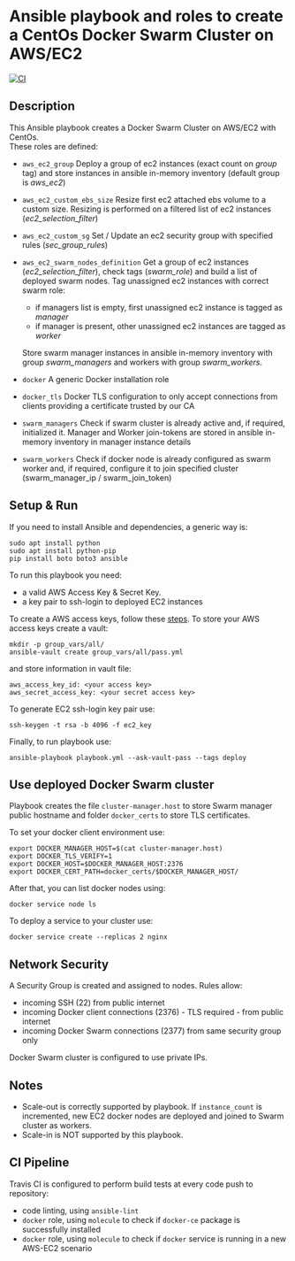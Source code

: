  # Ansible playbook and roles to create a CentOs Docker Swarm Cluster on AWS/EC2

[![CI](https://travis-ci.com/vittorio-nardone/ansible-swarm-cluster.svg?branch=master)](https://travis-ci.com/vittorio-nardone/ansible-swarm-cluster)


 ## Description
 This Ansible playbook creates a Docker Swarm Cluster on AWS/EC2 with CentOs.  
 These roles are defined:
 - `aws_ec2_group` 
   Deploy a group of ec2 instances (exact count on *group* tag) 
   and store instances in ansible in-memory inventory (default group is *aws_ec2*)
  
 - `aws_ec2_custom_ebs_size`
   Resize first ec2 attached ebs volume to a custom size. 
   Resizing is performed on a filtered list of ec2 instances (*ec2_selection_filter*)

 - `aws_ec2_custom_sg`
   Set / Update an ec2 security group with specified rules (*sec_group_rules*)

 - `aws_ec2_swarm_nodes_definition`
   Get a group of ec2 instances (*ec2_selection_filter*), check tags (*swarm_role*) and build 
   a list of deployed swarm nodes. 
   Tag unassigned ec2 instances with correct swarm role: 
     - if managers list is empty, first unassigned ec2 instance is tagged as *manager*
     - if manager is present, other unassigned ec2 instances are tagged as *worker* 
   
   Store swarm manager instances in ansible in-memory inventory with group *swarm_managers* and workers with group *swarm_workers*. 

 - `docker`
   A generic Docker installation role

 - `docker_tls`
   Docker TLS configuration to only accept connections from clients 
   providing a certificate trusted by our CA

 - `swarm_managers`
   Check if swarm cluster is already active and, if required, initialized it.
   Manager and Worker join-tokens are stored in ansible in-memory inventory in manager
   instance details  

 - `swarm_workers`
   Check if docker node is already configured as swarm worker and, if required, configure it to
   join specified cluster (swarm_manager_ip / swarm_join_token)   

## Setup & Run

If you need to install Ansible and dependencies, a generic way is:

    sudo apt install python
    sudo apt install python-pip
    pip install boto boto3 ansible

To run this playbook you need:
- a valid AWS Access Key & Secret Key. 
- a key pair to ssh-login to deployed EC2 instances

To create a AWS access keys, follow these [steps](https://docs.aws.amazon.com/IAM/latest/UserGuide/id_users_create.html#id_users_create_console).
To store your AWS access keys create a vault:

    mkdir -p group_vars/all/
    ansible-vault create group_vars/all/pass.yml 

and store information in vault file:

    aws_access_key_id: <your access key>
    aws_secret_access_key: <your secret access key>

To generate EC2 ssh-login key pair use:

    ssh-keygen -t rsa -b 4096 -f ec2_key

Finally, to run playbook use:

    ansible-playbook playbook.yml --ask-vault-pass --tags deploy

## Use deployed Docker Swarm cluster

Playbook creates the file `cluster-manager.host` to store Swarm manager public hostname and folder `docker_certs` to store TLS certificates.

To set your docker client environment use:

    export DOCKER_MANAGER_HOST=$(cat cluster-manager.host)
    export DOCKER_TLS_VERIFY=1
    export DOCKER_HOST=$DOCKER_MANAGER_HOST:2376
    export DOCKER_CERT_PATH=docker_certs/$DOCKER_MANAGER_HOST/

After that, you can list docker nodes using:

    docker service node ls

To deploy a service to your cluster use:

    docker service create --replicas 2 nginx

## Network Security

A Security Group is created and assigned to nodes. 
Rules allow: 
- incoming SSH (22) from public internet
- incoming Docker client connections (2376) - TLS required - from public internet
- incoming Docker Swarm connections (2377) from same security group only   

Docker Swarm cluster is configured to use private IPs.

## Notes

- Scale-out is correctly supported by playbook. If `instance_count` is incremented, new EC2 docker nodes are deployed and joined to Swarm cluster as workers.
- Scale-in is NOT supported by this playbook.

## CI Pipeline

Travis CI is configured to perform build tests at every code push to repository:
- code linting, using `ansible-lint`
- `docker` role, using `molecule` to check if `docker-ce` package is successfully installed 
- `docker` role, using `molecule` to check if `docker` service is running in a new AWS-EC2 scenario  

